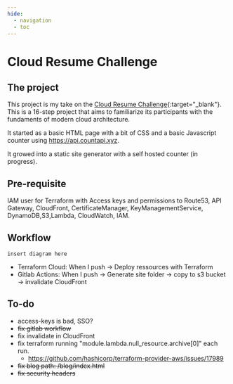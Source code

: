 ```yaml
---
hide:
  - navigation
  - toc
---
```


# Cloud Resume Challenge

## The project

This project is my take on the [Cloud Resume Challenge](https://cloudresumechallenge.dev){:target="_blank"}.
This is a 16-step project that aims to familiarize its participants with the fundaments of modern cloud architecture.

It started as a basic HTML page with a bit of CSS and a basic Javascript counter using https://api.countapi.xyz.

It growed into a static site generator with a self hosted counter (in progress).

## Pre-requisite
IAM user for Terraform with Access keys and permissions to Route53, API Gateway, CloudFront, CertificateManager, KeyManagementService, DynamoDB,S3,Lambda, CloudWatch, IAM.

## Workflow

```
insert diagram here
```

- Terraform Cloud: When I push -> Deploy ressources with Terraform
- Gitlab Actions: When I push -> Generate site folder -> copy to s3 bucket -> invalidate CloudFront



## To-do

- access-keys is bad, SSO?
- <del>fix gitlab workflow<del>
- fix invalidate in CloudFront
- fix terraform running "module.lambda.null_resource.archive[0]" each run.
    - https://github.com/hashicorp/terraform-provider-aws/issues/17989
- <del>fix blog path: /blog/index.html<del>
- <del>fix security headers<del>
